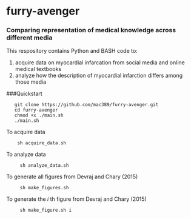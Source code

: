 # furry-avenger 
### Comparing representation of medical knowledge across different media

This respository contains Python and BASH code to:

1. acquire data on myocardial infarcation from social media and online medical textbooks
2. analyze how the description of myocardial infarction differs among those media


###Quickstart

```
   git clone https://github.com/mac389/furry-avenger.git
   cd furry-avenger
   chmod +x ./main.sh
   ./main.sh
```
   To acquire data
```
    sh acquire_data.sh
```

   To analyze data
```
     sh analyze_data.sh
```

   To generate all figures from Devraj and Chary (2015)
```
     sh make_figures.sh
```

   To generate the _i_ th figure from Devraj and Chary (2015)
```
     sh make_figure.sh i 
```